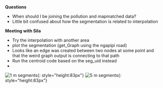 **Questions**
- When should I be joining the pollution and mapmatched data?
- Little bit confused about how the segmentation is related to interpolation

**Meeting with Sila**
- Try the interpolation with another area
- plot the segmentation (get_Graph using the ngapipi road)
- Looks like an edge was created between two nodes at some point and that the weird graph output is connecting to that path
- Run the centroid code based on the seg_uid instead
- 
![1 m segments](https://github.com/user-attachments/assets/47fb4bc1-b279-4cf9-98f8-1729e1ec7138){: style="height:83px"} ![5 m segments](https://github.com/user-attachments/assets/d7da4c45-7ab5-4c76-af87-4eae0f6e1acb){: style="height:83px"}
